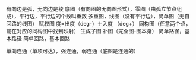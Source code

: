 有向边是弧，无向边是棱
底图（有向图的无向图形式），零图（由孤立节点组成），平行边，平行边的个数叫重数
多重图，线图（没有平行边），简单图（无自回路的线图）
赋权图
度=出度（deg-）＋入度 （deg+）
同构图（任意两个点，能在对应的同构图中找到映射）
生成子图
补图（完全图-图本身）
简单路径，基本路径
简单回路，基本回路

单向连通（单项可达），强连通，弱连通（底图是连通的）